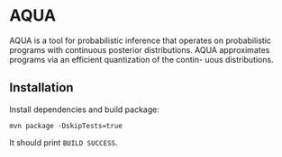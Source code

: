 # AQUA

AQUA is a tool for probabilistic inference that operates on probabilistic programs with continuous posterior distributions. 
AQUA approximates programs via an efficient quantization of the contin- uous distributions.


## Installation

Install dependencies and build package:

    mvn package -DskipTests=true

It should print `BUILD SUCCESS`.
